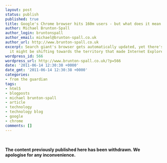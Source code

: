 ```yaml
---
layout: post
status: publish
published: true
title: Google's Chrome browser hits 160m users - but what does it mean for the web?
author: Michael Brunton-Spall
author_login: bruntonspall
author_email: michael@brunton-spall.co.uk
author_url: http://www.brunton-spall.co.uk
excerpt: Search giant's browser gets automatically updated, yet there's a hint that
  it might be shifting towards the territory that made Internet Explorer so divisive
wordpress_id: 566
wordpress_url: http://www.brunton-spall.co.uk/?p=566
date: '2011-06-14 12:30:38 +0000'
date_gmt: '2011-06-14 12:30:38 +0000'
categories:
- from the guardian
tags:
- html5
- blogposts
- michael brunton-spall
- article
- technology
- technology blog
- google
- chrome
comments: []
---
```

<p>&nbsp;</p>
<p><!-- GUARDIAN WATERMARK -->
<p><strong>The content previously published here has been withdrawn.  We apologise for any inconvenience.</strong></p>
<p><!-- END GUARDIAN WATERMARK --></p>
